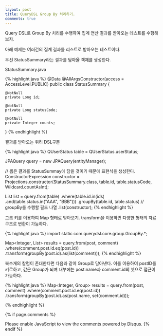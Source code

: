 ```yaml
---
layout: post
title: QueryDSL Group By 처리하기. 
comments: true
---
```


Query DSL로 Group By 처리를 수행하여 집계 연산 결과를 받아오는 테스트를 수행해보자. 

아래 예제는 여러건의 집계 결과를 리스트로 받아오는 테스트이다. 

우선 StatusSummary라는 결과를 담아올 객체를 생성한다. 

StatusSummary.java

{% highlight java %}
@Data
@AllArgsConstructor(access = AccessLevel.PUBLIC)
public class StatusSummary {

    @NotNull
    private Long id;

    @NotNull
    private Long statusCode;

    @NotNull
    private Integer counts;
}
{% endhighlight %}

결과를 받아오는 쿼리 DSL구문 

{% highlight java %}
QUserStatus table = QUserStatus.userStatus;

JPAQuery query = new JPAQuery(entityManager);

// 뽑은 결과를 StatusSummay에 담을 것이기 때문에 표현식을 생성한다. 
ConstructorExpression<StatusSummary> constructor = Projections.constructor(StatusSummary.class, table.id, table.statusCode, Wildcard.countAsInt);

List<CSReturnStatusSummary> list = query.from(table)
        .where(table.id.in(ids)
            .and(table.status.in("AAA", "BBB")))
        .groupBy(table.id, table.status)  // groupBy를 수행할 필드 나열
        .list(constructor);
{% endhighlight %}

그룹 키를 이용하여 Map 형태로 받아오기. 
transform을 이용하면 다양한 형태의 자료구조로 변환이 가능하다. 

{% highlight java %}
import static com.querydsl.core.group.GroupBy.*;

Map<Integer, List<Comment>> results = query.from(post, comment)
    .where(comment.post.id.eq(post.id))
    .transform(groupBy(post.id).as(list(comment)));
{% endhighlight %}

복수개의 칼럼이 존대한다면 다음과 같이 Group로 담아낸다. 
이를 이용하여 postID를 키로하고, 값은 Group가 되며 내부에는 post.name과 comment.id의 셋으로 접근이 가능하다. 

{% highlight java %}
Map<Integer, Group> results = query.from(post, comment)
    .where(comment.post.id.eq(post.id))
    .transform(groupBy(post.id).as(post.name, set(comment.id)));

{% endhighlight %}

{% if page.comments %}
<div id="disqus_thread"></div>
<script>
   /**
     *  RECOMMENDED CONFIGURATION VARIABLES: EDIT AND UNCOMMENT THE SECTION BELOW TO INSERT DYNAMIC VALUES FROM YOUR PLATFORM OR CMS.
     *  LEARN WHY DEFINING THESE VARIABLES IS IMPORTANT: https://disqus.com/admin/universalcode/#configuration-variables
     */
    /*
    var disqus_config = function () {
        this.page.url = PAGE_URL;  // Replace PAGE_URL with your page's canonical URL variable
        this.page.identifier = PAGE_IDENTIFIER; // Replace PAGE_IDENTIFIER with your page's unique identifier variable
    };
    */
    (function() {  // DON'T EDIT BELOW THIS LINE
        var d = document;
        s = d.createElement('script'); 
        s.src = '//https-unclebae-github-io.disqus.com/embed.js';
        
        s.setAttribute('data-timestamp', +new Date());
        (d.head || d.body).appendChild(s);
    })();
</script>
<noscript>Please enable JavaScript to view the <a href="https://disqus.com/?ref_noscript" rel="nofollow">comments powered by Disqus.</a></noscript>
{% endif %}

